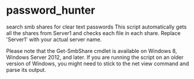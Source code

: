# password_hunter
search smb shares for clear text passwords
This script automatically gets all the shares from Server1 and checks each file in each share. Replace 'Server1' with your actual server name.

Please note that the Get-SmbShare cmdlet is available on Windows 8, Windows Server 2012, and later. If you are running the script on an older version of Windows, you might need to stick to the net view command and parse its output.
